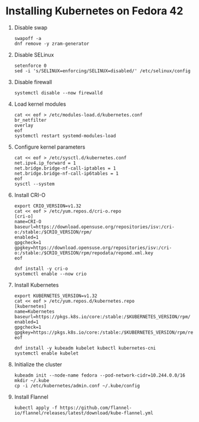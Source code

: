 # Installing Kubernetes on Fedora 42

1. Disable swap
   ```
   swapoff -a
   dnf remove -y zram-generator
   ```
1. Disable SELinux
   ```
   setenforce 0
   sed -i 's/SELINUX=enforcing/SELINUX=disabled/' /etc/selinux/config
   ```
1. Disable firewall
   ```
   systemctl disable --now firewalld
   ```
1. Load kernel modules
   ```
   cat << eof > /etc/modules-load.d/kubernetes.conf
   br_netfilter
   overlay
   eof
   systemctl restart systemd-modules-load
   ```
1. Configure kernel parameters
   ```
   cat << eof > /etc/sysctl.d/kubernetes.conf
   net.ipv4.ip_forward = 1
   net.bridge.bridge-nf-call-iptables = 1
   net.bridge.bridge-nf-call-ip6tables = 1
   eof
   sysctl --system
   ```
1. Install CRI-O
   ```
   export CRIO_VERSION=v1.32
   cat << eof > /etc/yum.repos.d/cri-o.repo
   [cri-o]
   name=CRI-O
   baseurl=https://download.opensuse.org/repositories/isv:/cri-o:/stable:/$CRIO_VERSION/rpm/
   enabled=1
   gpgcheck=1
   gpgkey=https://download.opensuse.org/repositories/isv:/cri-o:/stable:/$CRIO_VERSION/rpm/repodata/repomd.xml.key
   eof

   dnf install -y cri-o
   systemctl enable --now crio
   ```
1. Install Kubernetes
   ```
   export KUBERNETES_VERSION=v1.32
   cat << eof > /etc/yum.repos.d/kubernetes.repo
   [kubernetes]
   name=Kubernetes
   baseurl=https://pkgs.k8s.io/core:/stable:/$KUBERNETES_VERSION/rpm/
   enabled=1
   gpgcheck=1
   gpgkey=https://pkgs.k8s.io/core:/stable:/$KUBERNETES_VERSION/rpm/repodata/repomd.xml.key
   eof

   dnf install -y kubeadm kubelet kubectl kubernetes-cni
   systemctl enable kubelet
   ```
1. Initialize the cluster
   ```
   kubeadm init --node-name fedora --pod-network-cidr=10.244.0.0/16
   mkdir ~/.kube
   cp -i /etc/kubernetes/admin.conf ~/.kube/config
   ```
1. Install Flannel
   ```
   kubectl apply -f https://github.com/flannel-io/flannel/releases/latest/download/kube-flannel.yml
   ```
